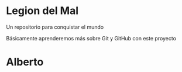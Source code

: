 # Legion del Mal
Un repositorio para conquistar el mundo

Básicamente aprenderemos más sobre Git y GitHub con este proyecto

# Alberto
